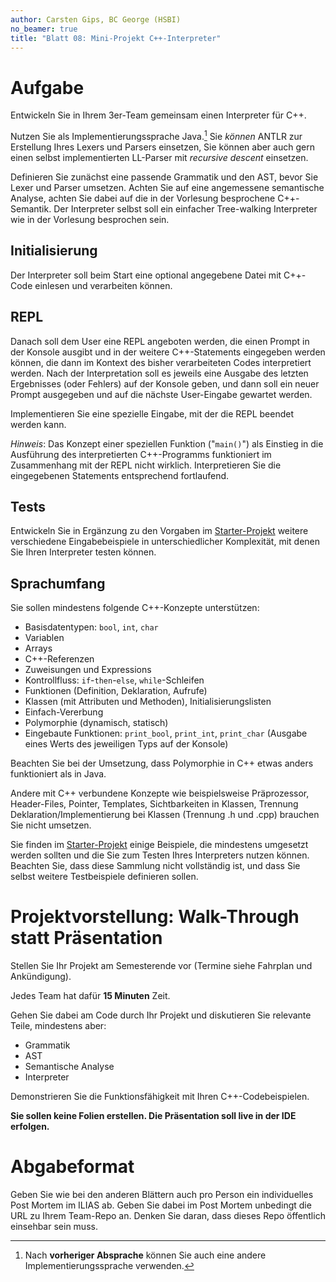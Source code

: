 ```yaml
---
author: Carsten Gips, BC George (HSBI)
no_beamer: true
title: "Blatt 08: Mini-Projekt C++-Interpreter"
---
```


# Aufgabe

Entwickeln Sie in Ihrem 3er-Team gemeinsam einen Interpreter für C++.

Nutzen Sie als Implementierungssprache Java.[^1] Sie *können* ANTLR zur Erstellung
Ihres Lexers und Parsers einsetzen, Sie können aber auch gern einen selbst
implementierten LL-Parser mit *recursive descent* einsetzen.

Definieren Sie zunächst eine passende Grammatik und den AST, bevor Sie Lexer und
Parser umsetzen. Achten Sie auf eine angemessene semantische Analyse, achten Sie
dabei auf die in der Vorlesung besprochene C++-Semantik. Der Interpreter selbst soll
ein einfacher Tree-walking Interpreter wie in der Vorlesung besprochen sein.

## Initialisierung

Der Interpreter soll beim Start eine optional angegebene Datei mit C++-Code einlesen
und verarbeiten können.

## REPL

Danach soll dem User eine REPL angeboten werden, die einen Prompt in der Konsole
ausgibt und in der weitere C++-Statements eingegeben werden können, die dann im
Kontext des bisher verarbeiteten Codes interpretiert werden. Nach der Interpretation
soll es jeweils eine Ausgabe des letzten Ergebnisses (oder Fehlers) auf der Konsole
geben, und dann soll ein neuer Prompt ausgegeben und auf die nächste User-Eingabe
gewartet werden.

Implementieren Sie eine spezielle Eingabe, mit der die REPL beendet werden kann.

*Hinweis*: Das Konzept einer speziellen Funktion ("`main()`") als Einstieg in die
Ausführung des interpretierten C++-Programms funktioniert im Zusammenhang mit der
REPL nicht wirklich. Interpretieren Sie die eingegebenen Statements entsprechend
fortlaufend.

## Tests

Entwickeln Sie in Ergänzung zu den Vorgaben im
[Starter-Projekt](https://github.com/Compiler-CampusMinden/student-support-code-template/tree/master/src/main/resources/cpp)
weitere verschiedene Eingabebeispiele in unterschiedlicher Komplexität, mit denen
Sie Ihren Interpreter testen können.

## Sprachumfang

Sie sollen mindestens folgende C++-Konzepte unterstützen:

-   Basisdatentypen: `bool`, `int`, `char`
-   Variablen
-   Arrays
-   C++-Referenzen
-   Zuweisungen und Expressions
-   Kontrollfluss: `if`-`then`-`else`, `while`-Schleifen
-   Funktionen (Definition, Deklaration, Aufrufe)
-   Klassen (mit Attributen und Methoden), Initialisierungslisten
-   Einfach-Vererbung
-   Polymorphie (dynamisch, statisch)
-   Eingebaute Funktionen: `print_bool`, `print_int`, `print_char` (Ausgabe eines
    Werts des jeweiligen Typs auf der Konsole)

Beachten Sie bei der Umsetzung, dass Polymorphie in C++ etwas anders funktioniert
als in Java.

Andere mit C++ verbundene Konzepte wie beispielsweise Präprozessor, Header-Files,
Pointer, Templates, Sichtbarkeiten in Klassen, Trennung Deklaration/Implementierung
bei Klassen (Trennung .h und .cpp) brauchen Sie nicht umsetzen.

Sie finden im
[Starter-Projekt](https://github.com/Compiler-CampusMinden/student-support-code-template/tree/master/src/main/resources/cpp)
einige Beispiele, die mindestens umgesetzt werden sollten und die Sie zum Testen
Ihres Interpreters nutzen können. Beachten Sie, dass diese Sammlung nicht
vollständig ist, und dass Sie selbst weitere Testbeispiele definieren sollen.

# Projektvorstellung: Walk-Through statt Präsentation

Stellen Sie Ihr Projekt am Semesterende vor (Termine siehe Fahrplan und
Ankündigung).

Jedes Team hat dafür **15 Minuten** Zeit.

Gehen Sie dabei am Code durch Ihr Projekt und diskutieren Sie relevante Teile,
mindestens aber:

-   Grammatik
-   AST
-   Semantische Analyse
-   Interpreter

Demonstrieren Sie die Funktionsfähigkeit mit Ihren C++-Codebeispielen.

**Sie sollen keine Folien erstellen. Die Präsentation soll live in der IDE
erfolgen.**

# Abgabeformat

Geben Sie wie bei den anderen Blättern auch pro Person ein individuelles Post Mortem
im ILIAS ab. Geben Sie dabei im Post Mortem unbedingt die URL zu Ihrem Team-Repo an.
Denken Sie daran, dass dieses Repo öffentlich einsehbar sein muss.

[^1]: Nach **vorheriger Absprache** können Sie auch eine andere
    Implementierungssprache verwenden.
